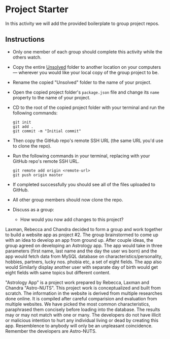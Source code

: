 # Project Starter

In this activity we will add the provided boilerplate to group project repos.

## Instructions

* Only one member of each group should complete this activity while the others watch.

* Copy the entire [Unsolved](Unsolved) folder to another location on your computers &mdash; wherever you would like your local copy of the group project to be.

* Rename the copied "Unsolved" folder to the name of your project.

* Open the copied project folder's `package.json` file and change its `name` property to the name of your project.

* CD to the root of the copied project folder with your terminal and run the following commands:

  ```
  git init
  git add .
  git commit -m "Initial commit"
  ```

* Then copy the GitHub repo's remote SSH URL (the same URL you'd use to clone the repo).

* Run the following commands in your terminal, replacing <remote-url> with your GitHub repo's remote SSH URL.

  ```
  git remote add origin <remote-url>
  git push origin master
  ```

* If completed successfully you should see all of the files uploaded to GitHub.

* All other group members should now clone the repo.

* Discuss as a group:

  * How would you now add changes to this project?


Laxman, Rebecca and Chandra decided to form a group and work together to build a website app as project #2. The group brainstormed to come up with an idea to develop an app from ground up. After couple ideas,  the group agreed on developing an Astrology app. The app would take in three parameters (first name, last name and the day the user ws born) and the app would fetch data from MySQL database on characteristics/personality, hobbies, partners, lucky nos. phobia etc, a set of eight fields. The app also would  Similarly display another user with separate day of birth would get eight fields with same topics but different content. 

"Astrology App" is a project work prepared by Rebecca, Laxman and Chandra "Astro-NUTS". This project work is conceptualized and built from scratch. The information in the website is derived from multiple researches done online. It is compiled after careful comparision and evaluation from multiple websites.  We have picked the most common characteristics, paraphrased them concisely before loading into the database. The results may or may not match with one or many. The developers do not have illicit or malicious intention to hurt any individual living or dead by creating this app. Resemblence to anybody  will only be an unpleasant coincidence. Remember the developers are Astro-NUTS.